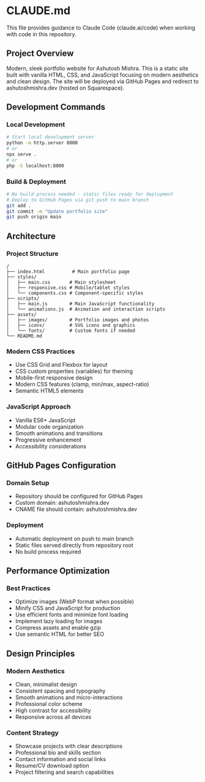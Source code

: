 # CLAUDE.md

This file provides guidance to Claude Code (claude.ai/code) when working with code in this repository.

## Project Overview

Modern, sleek portfolio website for Ashutosh Mishra. This is a static site built with vanilla HTML, CSS, and JavaScript focusing on modern aesthetics and clean design. The site will be deployed via GitHub Pages and redirect to ashutoshmishra.dev (hosted on Squarespace).

## Development Commands

### Local Development
```bash
# Start local development server
python -m http.server 8000
# or
npx serve .
# or
php -S localhost:8000
```

### Build & Deployment
```bash
# No build process needed - static files ready for deployment
# Deploy to GitHub Pages via git push to main branch
git add .
git commit -m "Update portfolio site"
git push origin main
```

## Architecture

### Project Structure
```
/
├── index.html          # Main portfolio page
├── styles/
│   ├── main.css       # Main stylesheet
│   ├── responsive.css # Mobile/tablet styles
│   └── components.css # Component-specific styles
├── scripts/
│   ├── main.js        # Main JavaScript functionality
│   └── animations.js  # Animation and interaction scripts
├── assets/
│   ├── images/        # Portfolio images and photos
│   ├── icons/         # SVG icons and graphics
│   └── fonts/         # Custom fonts if needed
└── README.md
```

### Modern CSS Practices
- Use CSS Grid and Flexbox for layout
- CSS custom properties (variables) for theming
- Mobile-first responsive design
- Modern CSS features (clamp, min/max, aspect-ratio)
- Semantic HTML5 elements

### JavaScript Approach
- Vanilla ES6+ JavaScript
- Modular code organization
- Smooth animations and transitions
- Progressive enhancement
- Accessibility considerations

## GitHub Pages Configuration

### Domain Setup
- Repository should be configured for GitHub Pages
- Custom domain: ashutoshmishra.dev
- CNAME file should contain: ashutoshmishra.dev

### Deployment
- Automatic deployment on push to main branch
- Static files served directly from repository root
- No build process required

## Performance Optimization

### Best Practices
- Optimize images (WebP format when possible)
- Minify CSS and JavaScript for production
- Use efficient fonts and minimize font loading
- Implement lazy loading for images
- Compress assets and enable gzip
- Use semantic HTML for better SEO

## Design Principles

### Modern Aesthetics
- Clean, minimalist design
- Consistent spacing and typography
- Smooth animations and micro-interactions
- Professional color scheme
- High contrast for accessibility
- Responsive across all devices

### Content Strategy
- Showcase projects with clear descriptions
- Professional bio and skills section
- Contact information and social links
- Resume/CV download option
- Project filtering and search capabilities
